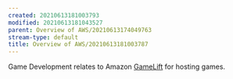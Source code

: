 ```yaml
---
created: 20210613181003793
modified: 20210613181043527
parent: Overview of AWS/20210613174049763
stream-type: default
title: Overview of AWS/20210613181003787
---
```

Game Development relates to Amazon <a href="#GameLift" class="tc-tiddlylink tc-tiddlylink-missing">GameLift</a> for hosting games.
